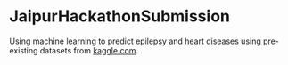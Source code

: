 # JaipurHackathonSubmission

Using machine learning to predict epilepsy and heart diseases using pre-existing datasets from [kaggle.com](kaggle.com).
